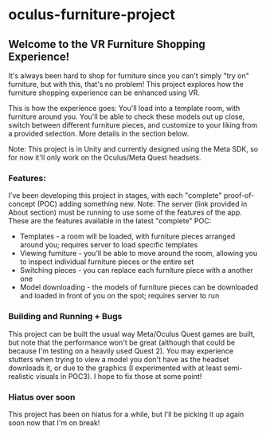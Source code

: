 # oculus-furniture-project

## Welcome to the VR Furniture Shopping Experience!
It's always been hard to shop for furniture since you can't simply "try on" furniture, but with this, that's no problem! This project explores how the furniture shopping experience can be enhanced using VR.

This is how the experience goes: You'll load into a template room, with furniture around you. You'll be able to check these models out up close, switch between different furniture pieces, and customize to your liking from a provided selection. More details in the section below.

Note: This project is in Unity and currently designed using the Meta SDK, so for now it'll only work on the Oculus/Meta Quest headsets.

### Features:
I've been developing this project in stages, with each "complete" proof-of-concept (POC) adding something new. Note: The server (link provided in About section) must be running to use some of the features of the app.
These are the features available in the latest "complete" POC:
- Templates - a room will be loaded, with furniture pieces arranged around you; requires server to load specific templates
- Viewing furniture - you'll be able to move around the room, allowing you to inspect individual furniture pieces or the entire set
- Switching pieces - you can replace each furniture piece with a another one
- Model downloading - the models of furniture pieces can be downloaded and loaded in front of you on the spot; requires server to run

### Building and Running + Bugs
This project can be built the usual way Meta/Oculus Quest games are built, but note that the performance won't be great (although that could be because I'm testing on a heavily used Quest 2). You may experience stutters when trying to view a model you don't have as the headset downloads it, or due to the graphics (I experimented with at least semi-realistic visuals in POC3). I hope to fix those at some point!

### Hiatus over soon
This project has been on hiatus for a while, but I'll be picking it up again soon now that I'm on break!
